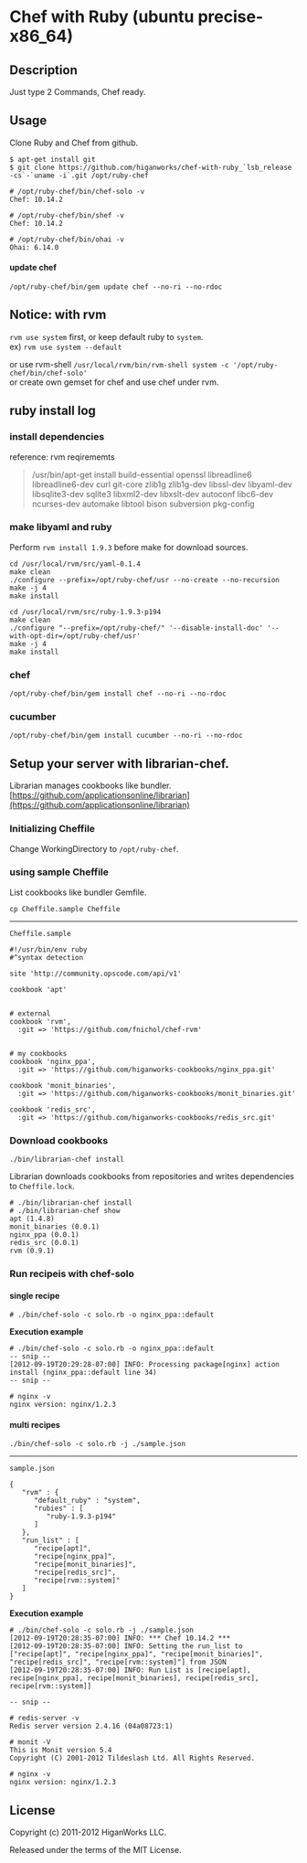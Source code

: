 # Chef with Ruby (ubuntu precise-x86_64)

## Description
Just type 2 Commands, Chef ready.


## Usage
Clone Ruby and Chef from github.

<pre><code>$ apt-get install git
$ git clone https://github.com/higanworks/chef-with-ruby_`lsb_release -cs`-`uname -i`.git /opt/ruby-chef
</code></pre>


<pre><code># /opt/ruby-chef/bin/chef-solo -v
Chef: 10.14.2

# /opt/ruby-chef/bin/shef -v
Chef: 10.14.2

# /opt/ruby-chef/bin/ohai -v
Ohai: 6.14.0
</code></pre>

#### update chef 
`/opt/ruby-chef/bin/gem update chef --no-ri --no-rdoc`

## Notice: with rvm
`rvm use system` first, or keep default ruby to `system`.  
ex) `rvm use system --default`

or use rvm-shell
`/usr/local/rvm/bin/rvm-shell system -c '/opt/ruby-chef/bin/chef-solo'`  
or create own gemset for chef and use chef under rvm.

## ruby install log

### install dependencies

reference: rvm reqirememts  
> /usr/bin/apt-get install build-essential openssl libreadline6 libreadline6-dev curl git-core zlib1g zlib1g-dev libssl-dev libyaml-dev libsqlite3-dev sqlite3 libxml2-dev libxslt-dev autoconf libc6-dev ncurses-dev automake libtool bison subversion pkg-config


### make libyaml and ruby

Perform `rvm install 1.9.3` before make for download sources.
<pre><code>cd /usr/local/rvm/src/yaml-0.1.4
make clean
./configure --prefix=/opt/ruby-chef/usr --no-create --no-recursion 
make -j 4
make install

cd /usr/local/rvm/src/ruby-1.9.3-p194
make clean
./configure "--prefix=/opt/ruby-chef/" '--disable-install-doc' '--with-opt-dir=/opt/ruby-chef/usr'
make -j 4
make install
</code></pre>

### chef
<pre><code>/opt/ruby-chef/bin/gem install chef --no-ri --no-rdoc</code></pre>

### cucumber
<pre><code>/opt/ruby-chef/bin/gem install cucumber --no-ri --no-rdoc</code></pre>

Setup your server with librarian-chef.
-----
Librarian manages cookbooks like bundler.  [https://github.com/applicationsonline/librarian](https://github.com/applicationsonline/librarian)

### Initializing Cheffile

Change WorkingDirectory to `/opt/ruby-chef`.


### using sample Cheffile
List cookbooks like bundler Gemfile.

`cp Cheffile.sample Cheffile`

----
`Cheffile.sample`
<pre><code>#!/usr/bin/env ruby
#^syntax detection

site 'http://community.opscode.com/api/v1'

cookbook 'apt'


# external
cookbook 'rvm',
  :git => 'https://github.com/fnichol/chef-rvm'


# my cookbooks
cookbook 'nginx_ppa',
  :git => 'https://github.com/higanworks-cookbooks/nginx_ppa.git'

cookbook 'monit_binaries',
  :git => 'https://github.com/higanworks-cookbooks/monit_binaries.git'

cookbook 'redis_src',
  :git => 'https://github.com/higanworks-cookbooks/redis_src.git'</code></pre>


### Download cookbooks
`./bin/librarian-chef install`

Librarian downloads cookbooks from repositories and writes dependencies to `Cheffile.lock`.

<pre><code># ./bin/librarian-chef install
# ./bin/librarian-chef show
apt (1.4.8)
monit_binaries (0.0.1)
nginx_ppa (0.0.1)
redis_src (0.0.1)
rvm (0.9.1)
</code></pre>

### Run recipeis with chef-solo

#### single recipe
`# ./bin/chef-solo -c solo.rb -o nginx_ppa::default`

**Execution example**
<pre><code># ./bin/chef-solo -c solo.rb -o nginx_ppa::default
-- snip --
[2012-09-19T20:29:28-07:00] INFO: Processing package[nginx] action install (nginx_ppa::default line 34)
-- snip --

# nginx -v
nginx version: nginx/1.2.3</code></pre>

#### multi recipes
`./bin/chef-solo -c solo.rb -j ./sample.json`


----
`sample.json`
<pre><code>{
   "rvm" : {
      "default_ruby" : "system",
      "rubies" : [
         "ruby-1.9.3-p194"
      ]
   },
   "run_list" : [
      "recipe[apt]",
      "recipe[nginx_ppa]",
      "recipe[monit_binaries]",
      "recipe[redis_src]",
      "recipe[rvm::system]"
   ]
}
</code></pre>

**Execution example**
<pre><code># ./bin/chef-solo -c solo.rb -j ./sample.json
[2012-09-19T20:28:35-07:00] INFO: *** Chef 10.14.2 ***
[2012-09-19T20:28:35-07:00] INFO: Setting the run_list to ["recipe[apt]", "recipe[nginx_ppa]", "recipe[monit_binaries]", "recipe[redis_src]", "recipe[rvm::system]"] from JSON
[2012-09-19T20:28:35-07:00] INFO: Run List is [recipe[apt], recipe[nginx_ppa], recipe[monit_binaries], recipe[redis_src], recipe[rvm::system]]

-- snip --

# redis-server -v
Redis server version 2.4.16 (04a08723:1)

# monit -V
This is Monit version 5.4
Copyright (C) 2001-2012 Tildeslash Ltd. All Rights Reserved.

# nginx -v
nginx version: nginx/1.2.3</code></pre>


License
-------

Copyright (c) 2011-2012 HiganWorks LLC.

Released under the terms of the MIT License.

